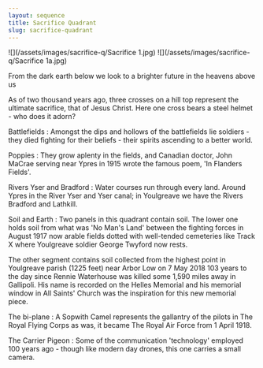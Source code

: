 ```yaml
---
layout: sequence
title: Sacrifice Quadrant
slug: sacrifice-quadrant
---
```


![](/assets/images/sacrifice-q/Sacrifice 1.jpg)
![](/assets/images/sacrifice-q/Sacrifice 1a.jpg)

From the dark earth below we look to a brighter future in the heavens above us

As of two thousand years ago, three crosses on a hill top represent the ultimate sacrifice, that of Jesus Christ. Here one cross bears a steel helmet - who does it adorn?

Battlefields
: Amongst the dips and hollows of the battlefields lie soldiers - they died fighting for their beliefs - their spirits ascending to a better world.

Poppies
: They grow aplenty in the fields, and Canadian doctor, John MaCrae serving near Ypres in 1915 wrote the famous poem, 'In Flanders Fields'.

Rivers Yser and Bradford
: Water courses run through every land. Around Ypres in the River Yser and Yser canal; in Youlgreave we have the Rivers Bradford and Lathkill.

Soil and Earth
: Two panels in this quadrant contain soil. The lower one holds soil from what was 'No Man's Land' between the fighting forces in August 1917 now arable fields dotted with well-tended cemeteries like Track X where Youlgreave soldier George Twyford now rests.

  The other segment contains soil collected from the highest point in Youlgreave parish (1225 feet) near Arbor Low on 7 May 2018 103 years to the day since Rennie Waterhouse was killed some 1,590 miles away in Gallipoli. His name is recorded on the Helles Memorial and his memorial window in All Saints' Church was the inspiration for this new memorial piece.

The bi-plane
: A Sopwith Camel represents the gallantry of the pilots in The Royal Flying Corps as was, it became The Royal Air Force from 1 April 1918.

The Carrier Pigeon
: Some of the communication 'technology' employed 100 years ago - though like modern day drones, this one carries a small camera.
